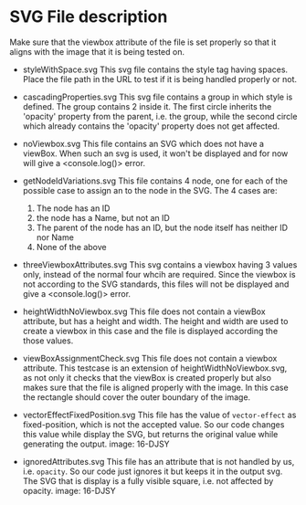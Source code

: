 # SVG File description

Make sure that the viewbox attribute of the file is set properly so that it aligns with the image that it is being tested on.

- styleWithSpace.svg
This svg file contains the style tag having spaces. Place the file path in the URL to test if it is being handled properly or not.

- cascadingProperties.svg
This svg file contains a group <g> in which style is defined. The group contains 2 <circle> inside it. The first circle inherits the 'opacity' property from the parent, i.e. the group, while the second circle which already contains the 'opacity' property does not get affected.

- noViewbox.svg
This file contains an SVG which does not have a viewBox. When such an svg is used, it won't be displayed and for now will give a <console.log()> error.

- getNodeIdVariations.svg
This file contains 4 node, one for each of the possible case to assign an <ID> to the node in the SVG. The 4 cases are:
	1. The node has an ID
	2. the node has a Name, but not an ID
	3. The parent of the node has an ID, but the node itself has neither ID nor Name
	4. None of the above

- threeViewboxAttributes.svg
This svg contains a viewbox having 3 values only, instead of the normal four whcih are required. Since the viewbox is not according to the SVG standards, this files will not be displayed and give a <console.log()> error.

- heightWidthNoViewbox.svg
This file does not contain a viewBox attribute, but has a height and width. The height and width are used to create a viewbox in this case and the file is displayed according the those values.

- viewBoxAssignmentCheck.svg
This file does not contain a viewbox attribute. This testcase is an extension of heightWidthNoViewbox.svg, as not only it checks that the viewBox is created properly but also makes sure that the file is aligned properly with the image. In this case the rectangle should cover the outer boundary of the image.

- vectorEffectFixedPosition.svg
This file has the value of `vector-effect` as fixed-position, which is not the accepted value. So our code changes this value while display the SVG, but returns the original value while generating the output. image: 16-DJSY

- ignoredAttributes.svg
This file has an attribute that is not handled by us, i.e. `opacity`. So our code just ignores it but keeps it in the output svg. The SVG that is display is a fully visible square, i.e. not affected by opacity. image: 16-DJSY